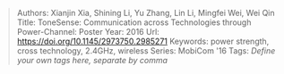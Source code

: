 > Authors: Xianjin Xia, Shining Li, Yu Zhang, Lin Li, Mingfei Wei, Wei Qin
> Title: ToneSense: Communication across Technologies through Power-Channel: Poster
> Year: 2016
> Url: https://doi.org/10.1145/2973750.2985271
> Keywords: power strength, cross technology, 2.4GHz, wireless
> Series: MobiCom '16
> Tags: *Define your own tags here, separate by comma*